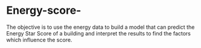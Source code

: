 # Energy-score-

The objective is to use the energy data to build a model that can predict the Energy Star Score of a building and interpret the results to find the factors which influence the score.
